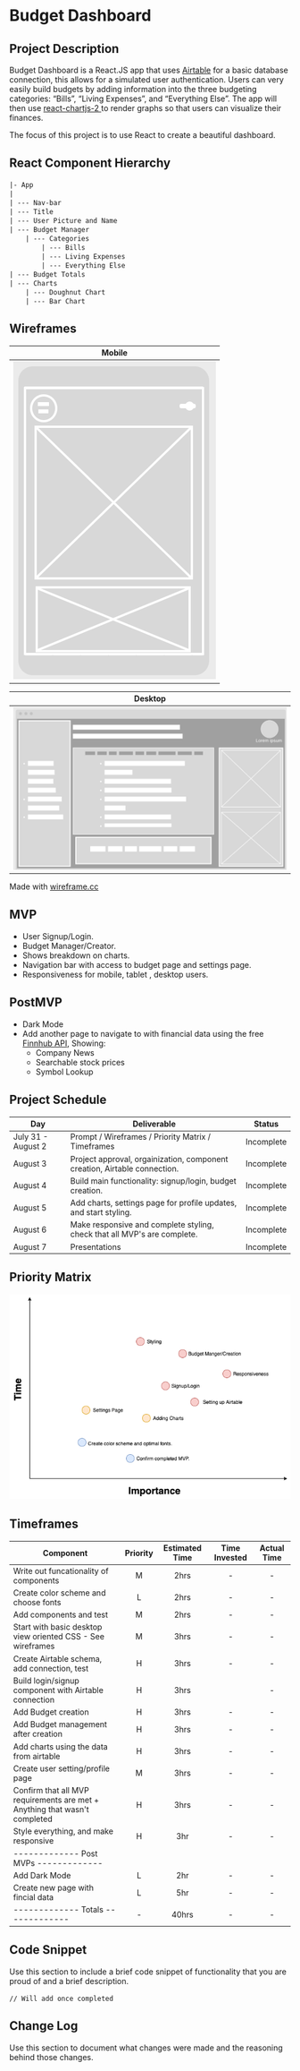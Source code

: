 # Budget Dashboard

## Project Description
	
Budget Dashboard is a  React.JS app that uses [Airtable](https://airtable.com/) for a basic database connection, this allows for a simulated user authentication.  Users can very easily build budgets by adding information into the three budgeting categories: “Bills”, “Living Expenses”, and “Everything Else”.  The app will then use [react-chartjs-2  ](https://www.npmjs.com/package/react-chartjs-2)  to render graphs so that users can visualize their finances. 

The focus of this project is to use React to create a beautiful dashboard. 

## React Component Hierarchy

```
|- App
|
| --- Nav-bar
| --- Title 
| --- User Picture and Name 
| --- Budget Manager 
	| --- Categories 
		| --- Bills
		| --- Living Expenses 
		| --- Everything Else
| --- Budget Totals
| --- Charts 
	| --- Doughnut Chart
	| --- Bar Chart
```




## Wireframes

|                                                                       Mobile                                                                        |
| :-------------------------------------------------------------------------------------------------------------------------------------------------: |
| ![Mobile](https://github.com/Henry-Cook/Budget-Dashboard/blob/master/New%20Project%20Pictures/Screen%20Shot%202020-08-01%20at%2010.31.14%20AM.png?raw=true) |

|                                                                       Desktop                                                                        |
| :--------------------------------------------------------------------------------------------------------------------------------------------------: |
| ![desktop](https://github.com/Henry-Cook/Budget-Dashboard/blob/master/New%20Project%20Pictures/Screen%20Shot%202020-08-01%20at%2010.23.32%20AM.png?raw=true) |

Made with [wireframe.cc](https://wireframe.cc/)

## MVP 
* User Signup/Login.
* Budget Manager/Creator.
* Shows breakdown on charts.
* Navigation bar with access to budget page and settings page.
* Responsiveness for mobile, tablet ,  desktop  users.


## PostMVP  
* Dark Mode 
* Add another page to navigate to with financial data using the free [Finnhub API](https://finnhub.io/docs/api#introduction), Showing:
	* Company News
	* Searchable stock prices
	* Symbol Lookup
	
	
## Project Schedule



| Day        | Deliverable                                                                                   | Status     |
| ---------- | --------------------------------------------------------------------------------------------- | ---------- |
| July 31 - August 2 | Prompt / Wireframes / Priority Matrix / Timeframes                                      | Incomplete   |
| August 3    | Project approval, orgainization, component creation, Airtable connection.                        | Incomplete   |
| August 4    | Build main functionality: signup/login, budget creation.      | Incomplete   |
| August 5    | Add charts, settings page for profile updates, and start styling. | Incomplete   |
| August 6    | Make responsive and complete styling, check that all MVP's are complete.   | Incomplete   |
| August 7    | Presentations                                                                                 | Incomplete |

## Priority Matrix

![Priority-Matrix](https://github.com/Henry-Cook/Budget-Dashboard/blob/master/New%20Project%20Pictures/Project2Matrix.png?raw=true)

## Timeframes

| Component | Priority | Estimated Time | Time Invested | Actual Time |
| --- | :---: | :---: | :---: | :---: |
| Write out funcationality of components | M | 2hrs| - | - |
| Create color scheme and choose fonts | L | 2hrs| - | - |
| Add components and test | M | 2hrs| - | - |
| Start with basic desktop view oriented CSS - See wireframes | M | 3hrs| - | - |
| Create Airtable schema, add connection, test |H | 3hrs| - | - |
| Build login/signup component with Airtable connection  | H | 3hrs| | - |
| Add Budget creation | H | 3hrs| - | - |
| Add Budget management after creation | H | 3hrs| - | - |
| Add charts using the data from airtable | H | 3hrs| - | - |
| Create user setting/profile page | M | 3hrs| - | - |
| Confirm that all MVP requirements are met + Anything that wasn't completed| H | 3hrs| - | - |
| Style everything, and make responsive| H | 3hr| - | - |
|------------- Post MVPs -------------|
| Add Dark Mode | L | 2hr| - | - |
| Create new page with fincial data | L | 5hr| - | - |
|------------- Totals -------------| - | 40hrs| - | - |

## Code Snippet

Use this section to include a brief code snippet of functionality that you are proud of and a brief description.  

```
// Will add once completed
```

## Change Log
 Use this section to document what changes were made and the reasoning behind those changes.  
